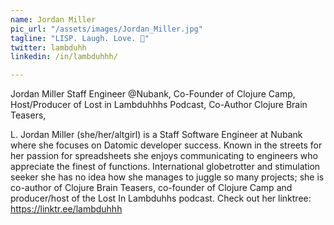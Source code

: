 ```yaml
---
name: Jordan Miller
pic_url: "/assets/images/Jordan_Miller.jpg"
tagline: "LISP. Laugh. Love. 💜"
twitter: lambduhh
linkedin: /in/lambduhhh/

---
```

Jordan Miller
Staff Engineer @Nubank, Co-Founder of Clojure Camp, Host/Producer of Lost in Lambduhhhs Podcast, Co-Author Clojure Brain Teasers, 

L. Jordan Miller (she/her/altgirl) is a Staff Software Engineer at Nubank where she focuses on Datomic developer success. Known in the streets for her passion for spreadsheets she enjoys communicating to engineers who appreciate the finest of functions. International globetrotter and stimulation seeker she has no idea how she manages to juggle so many projects; she is co-author of Clojure Brain Teasers, co-founder of Clojure Camp and producer/host of the Lost In Lambduhhs podcast. Check out her linktree: https://linktr.ee/lambduhhh